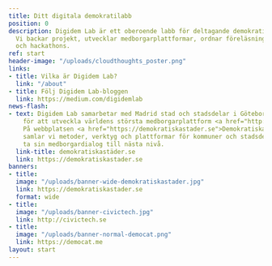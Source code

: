 ```yaml
---
title: Ditt digitala demokratilabb
position: 0
description: Digidem Lab är ett oberoende labb för deltagande demokrati med ny teknik.
  Vi backar projekt, utvecklar medborgarplattformar, ordnar föreläsningar, workshops
  och hackathons.
ref: start
header-image: "/uploads/cloudthoughts_poster.png"
links:
- title: Vilka är Digidem Lab?
  link: "/about"
- title: Följ Digidem Lab-bloggen
  link: https://medium.com/digidemlab
news-flash:
- text: Digidem Lab samarbetar med Madrid stad och stadsdelar i Göteborg och Stockholm
    för att utveckla världens största medborgarplattform <a href="http://consulproject.org">Consul</a>.
    På webbplatsen <a href="https://demokratiskastader.se">Demokratiska Städer</a>
    samlar vi metoder, verktyg och plattformar för kommuner och stadsdelar som vill
    ta sin medborgardialog till nästa nivå.
  link-title: demokratiskastäder.se
  link: https://demokratiskastader.se
banners:
- title: 
  image: "/uploads/banner-wide-demokratiskastader.jpg"
  link: https://demokratiskastader.se
  format: wide
- title: 
  image: "/uploads/banner-civictech.jpg"
  link: http://civictech.se
- title: 
  image: "/uploads/banner-normal-democat.png"
  link: https://democat.me
layout: start
---
```


